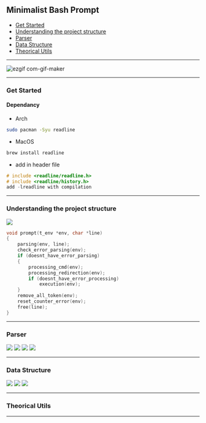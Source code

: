 ## Minimalist Bash Prompt
- [Get Started](#get-started)
- [Understanding the project structure](#understanding-the-project-structure)
- [Parser](#parser)
- [Data Structure](#data-structure)
- [Theorical Utils](#theorical-utils)
***
![ezgif com-gif-maker](https://user-images.githubusercontent.com/85416801/193201839-19b1a2d4-73d5-4c6d-9264-7eb79829c24e.gif)
***
### Get Started
#### Dependancy
- Arch
~~~bash
sudo pacman -Syu readline
~~~
- MacOS
~~~bash
brew install readline
~~~
- add in header file
~~~C
# include <readline/readline.h>
# include <readline/history.h>
add -lreadline with compilation
~~~
***
### Understanding the project structure
![](https://i.imgur.com/mTEApbZ.png)

~~~C
void prompt(t_env *env, char *line)
{
	parsing(env, line);
	check_error_parsing(env);
	if (doesnt_have_error_parsing)
	{
		processing_cmd(env);
		processing_redirection(env);
		if (doesnt_have_error_processing)
			execution(env);
	}
	remove_all_token(env);
	reset_counter_error(env);
	free(line);
}
~~~
***
### Parser
![](https://i.imgur.com/s7VvwbT.png)
![](https://i.imgur.com/4RxjAlf.png)
![](https://i.imgur.com/teLmxbE.png)
![](https://i.imgur.com/uYLGKNl.png)
***
### Data Structure
![](https://i.imgur.com/dQtxpT3.png)
![](https://i.imgur.com/8hK8OtJ.png)
![](https://i.imgur.com/BW2xbwu.png)
***
### Theorical Utils
***
